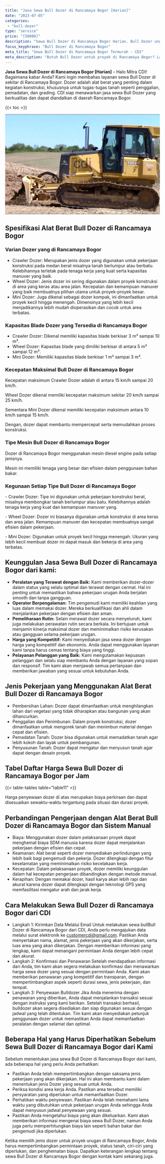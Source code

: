 ```yaml
---
title: "Jasa Sewa Bull Dozer di Rancamaya Bogor [Harian]"
date: "2023-07-05"
categories:
 - "bull-dozer"
type: "service"
price: "[50000]"
description: "Sewa Bull Dozer di Rancamaya Bogor Harian. Bull Dozer unggulan untuk kebutuhan proyek konstruksi dengan performa maksimal. Dapatkan informasi lengkap dengan menghubungi kami."
focus_keyphrase: "Bull Dozer di Rancamaya Bogor"
meta_title: "Sewa Bull Dozer di Rancamaya Bogor Termurah - CDI"
meta_description: "Butuh Bull Dozer untuk proyek di Rancamaya Bogor? Layanan profesional kami siap melayani dengan harga kompetitif. Dapatkan penawaran sekarang."
---
```


**Jasa Sewa Bull Dozer di Rancamaya Bogor [Harian]** – Halo Mitra CDI! Bagaimana kabar Anda? Kami ingin membahas layanan sewa Bull Dozer di sekitar di Rancamaya Bogor. Dozer adalah alat berat yang penting dalam kegiatan konstruksi, khususnya untuk tugas-tugas tanah seperti penggalian, pemadatan, dan grading. CDI siap menawarkan jasa sewa Bull Dozer yang berkualitas dan dapat diandalkan di daerah Rancamaya Bogor.

{{< toc >}}

![Jasa Sewa Bull Dozer di Rancamaya Bogor [Harian]](/images/bull-dozer/bull-dozer-28.jpg)

## Spesifikasi Alat Berat Bull Dozer di Rancamaya Bogor

### Varian Dozer yang di Rancamaya Bogor

*   Crawler Dozer: Merupakan jenis dozer yang digunakan untuk pekerjaan konstruksi pada medan berat misalnya tanah berlumpur atau berbatu. Kelebihannya terletak pada tenaga kerja yang kuat serta kapasitas manuver yang baik.
*   Wheel Dozer: Jenis dozer ini sering digunakan dalam proyek konstruksi di area yang keras atau area jalan. Kecepatan dan kemampuan manuver yang baik membuatnya pilihan utama untuk proyek-proyek besar.
*   Mini Dozer: Juga dikenal sebagai dozer kompak, ini dimanfaatkan untuk proyek kecil hingga menengah. Dimensinya yang lebih kecil menjadikannya lebih mudah dioperasikan dan cocok untuk area terbatas.

### Kapasitas Blade Dozer yang Tersedia di Rancamaya Bogor

*   Crawler Dozer: Dikenal memiliki kapasitas blade berkisar 3 m³ sampai 10 m³.
*   Wheel Dozer: Kapasitas blade yang dimiliki berkisar di antara 5 m³ sampai 12 m³.
*   Mini Dozer: Memiliki kapasitas blade berkisar 1 m³ sampai 3 m³.

### Kecepatan Maksimal Bull Dozer di Rancamaya Bogor

Kecepatan maksimum Crawler Dozer adalah di antara 15 km/h sampai 20 km/h.

Wheel Dozer dikenal memiliki kecepatan maksimum sekitar 20 km/h sampai 25 km/h.

Sementara Mini Dozer dikenal memiliki kecepatan maksimum antara 10 km/h sampai 15 km/h.

Dengan, dozer dapat membantu mempercepat serta memudahkan proses konstruksi.

### Tipe Mesin Bull Dozer di Rancamaya Bogor

Dozer di Rancamaya Bogor menggunakan mesin diesel engine pada setiap jenisnya.

Mesin ini memiliki tenaga yang besar dan efisien dalam penggunaan bahan bakar.

### Kegunaan Setiap Tipe Bull Dozer di Rancamaya Bogor

\- Crawler Dozer: Tipe ini digunakan untuk pekerjaan konstruksi berat, misalnya membongkar tanah berlumpur atau batu. Kelebihannya adalah tenaga kerja yang kuat dan kemampuan manuver yang.

\- Wheel Dozer: Dozer ini biasanya digunakan untuk konstruksi di area keras dan area jalan. Kemampuan manuver dan kecepatan membuatnya sangat efisien dalam pekerjaan.

\- Mini Dozer: Digunakan untuk proyek kecil hingga menengah. Ukuran yang lebih kecil membuat dozer ini dapat masuk dan bekerja di area yang terbatas.

## Keunggulan Jasa Sewa Bull Dozer di Rancamaya Bogor dari kami:

*   **Peralatan yang Terawat dengan Baik:** Kami memberikan dozer-dozer dalam status yang selalu optimal dan terawat dengan cermat. Hal ini penting untuk memastikan bahwa pekerjaan urugan Anda berjalan smooth dan tanpa gangguan.
*   **Operator Berpengalaman:** Tim pengemudi kami memiliki keahlian yang luas dalam memakai dozer. Mereka berkualifikasi dan ahli dalam menjalankan pekerjaan dengan efisien dan aman.
*   **Pemeliharaan Rutin:** Selain merawat dozer secara menyeluruh, kami juga melakukan perawatan rutin secara berkala. Ini bertujuan untuk menjamin kinerja maksimal dozer dan meminimalkan risiko kerusakan atau gangguan selama pekerjaan urugan.
*   **Harga yang Kompetitif:** Kami menyediakan jasa sewa dozer dengan harga yang kompetitif dan ekonomis. Anda dapat menggunakan layanan kami tanpa harus cemas tentang biaya yang tinggi.
*   **Pelayanan Pelanggan yang Baik:** Kami mengutamakan kepuasan pelanggan dan selalu siap membantu Anda dengan layanan yang sopan dan responsif. Tim kami akan menjawab semua pertanyaan dan memberikan jawaban yang sesuai untuk kebutuhan Anda.

## Jenis Pekerjaan yang Menggunakan Alat Berat Bull Dozer di Rancamaya Bogor

*   Pembersihan Lahan: Dozer dapat dimanfaatkan untuk menghilangkan lahan dari vegetasi yang tidak diharapkan atau bangunan yang akan dihancurkan.
*   Penggalian dan Penimbunan: Dalam proyek konstruksi, dozer dimanfaatkan untuk mengorek tanah dan menimbun material dengan cepat dan efisien.
*   Pemadatan Tanah: Dozer bisa digunakan untuk memadatkan tanah agar lebih kokoh dan layak untuk pembangunan.
*   Penyusunan Tanah: Dozer dapat mengatur dan menyusun tanah agar dapat dengan desain proyek.

## Tabel Daftar Harga Sewa Bull Dozer di Rancamaya Bogor per Jam

{{< table-tables table="table11" >}}

Harga penyewaan dozer di atas merupakan biaya perkiraan dan dapat disesuaikan sewaktu-waktu tergantung pada situasi dan durasi proyek.

## Perbandingan Pengerjaan dengan Alat Berat Bull Dozer di Rancamaya Bogor dan Sistem Manual

*   Biaya: Menggunakan dozer dalam pelaksanaan proyek dapat menghemat biaya SDM manusia karena dozer dapat menjalankan pekerjaan dengan efisien dan cepat.
*   Keamanan: Alat berat seperti dozer menyediakan perlindungan yang lebih baik bagi pengemudi dan pekerja. Dozer dilengkapi dengan fitur keselamatan yang meminimalkan risiko kecelakaan kerja.
*   Kecepatan: Dalam pelaksanaan proyek, dozer memiliki keunggulan dalam hal kecepatan pengerjaan dibandingkan dengan metode manual.
*   Kerapihan: Dengan memakai dozer, hasil karya akan lebih rapi dan akurat karena dozer dapat dilengkapi dengan teknologi GPS yang memfasilitasi mengatur arah dan jarak kerja.

## Cara Melakukan Sewa Bull Dozer di Rancamaya Bogor dari CDI

*   Langkah 1: Kirimkan Data Melalui Email
Untuk melakukan sewa bullBull Dozer di Rancamaya Bogor dari CDI, Anda perlu mengajukan data melalui surat elektronik ke customercdi@gmail.com. Pastikan Anda menyertakan nama, alamat, jenis pekerjaan yang akan dikerjakan, serta luas area yang akan dikerjakan. Dengan memberikan informasi yang lengkap, kami dapat menangani permintaan Anda dengan lebih cepat dan akurat.
*   Langkah 2: Konfirmasi dan Penawaran
Setelah mendapatkan informasi dari Anda, tim kami akan segera melakukan konfirmasi dan menawarkan harga sewa dozer yang sesuai dengan permintaan Anda. Kami akan memberikan penawaran yang kompetitif dan transparan, dengan mempertimbangkan aspek seperti durasi sewa, jenis pekerjaan, dan tempat.
*   Langkah 3: Penyewaan Bulldozer
Jika Anda menerima dengan penawaran yang diberikan, Anda dapat menjalankan transaksi sesuai dengan instruksi yang kami berikan. Setelah transaksi berhasil, bulldozer akan segera disediakan dan siap digunakan sesuai dengan jadwal yang telah ditentukan. Tim kami akan menyediakan petunjuk penggunaan dozer untuk memastikan Anda dapat memanfaatkan peralatan dengan selamat dan optimal.

## Beberapa Hal yang Harus Diperhatikan Sebelum Sewa Bull Dozer di Rancamaya Bogor dari Kami

Sebelum menentukan jasa sewa Bull Dozer di Rancamaya Bogor dari kami, ada beberapa hal yang perlu Anda perhatikan:

*   Pastikan Anda telah mempertimbangkan dengan saksama jenis pekerjaan yang akan dikerjakan. Hal ini akan membantu kami dalam menentukan jenis Dozer yang sesuai untuk Anda.
*   Periksa kondisi area kerja Anda. Pastikan area tersebut memiliki persyaratan yang diperlukan untuk memanfaatkan Dozer.
*   Perhatikan waktu penyewaan. Pastikan Anda telah memahami lama waktu yang dibutuhkan untuk pekerjaan urugan Anda sehingga Anda dapat menyusun jadwal penyewaan yang sesuai.
*   Pastikan Anda mengetahui biaya yang akan dikeluarkan. Kami akan memberikan informasi mengenai biaya sewa Bull Dozer, namun Anda juga perlu memperhitungkan biaya lain seperti bahan bakar dan pengemudi jika diperlukan.

Ketika memilih jenis dozer untuk proyek urugan di Rancamaya Bogor, Anda harus mempertimbangkan permintaan proyek, status tanah, ciri-ciri yang diperlukan, dan penghematan biaya. Dapatkan keterangan lengkap tentang sewa Bull Dozer di Rancamaya Bogor dengan kontak kami sekarang juga.